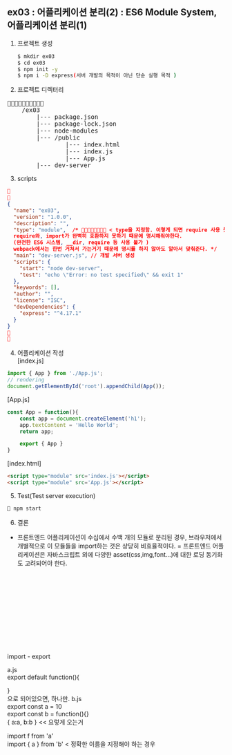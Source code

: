 ## ex03 : 어플리케이션 분리(2) : ES6 Module System, 어플리케이션 분리(1)

1. 프로젝트 생성
    ```bash
    $ mkdir ex03
    $ cd ex03
    $ npm init -y
    $ npm i -D express(서버 개발의 목적이 아닌 단순 실행 목적 )
    ```
2. 프로젝트 디렉터리
<pre>

    /ex03
        |--- package.json
        |--- package-lock.json
        |--- node-modules
        |--- /public
                |--- index.html
                |--- index.js
                |--- App.js
        |--- dev-server
</pre>

3. scripts
```json


{
  "name": "ex03",
  "version": "1.0.0",
  "description": "",
  "type": "module",  /*  < type을 지정함. 이렇게 되면 require 사용 못함.
  require와, import가 완벽히 호환하지 못하기 때문에 명시해줘야한다.
  (완전한 ES6 시스템, __dir, require 등 사용 불가 )
  webpack에서는 한번 거쳐서 가는거기 때문에 명시를 하지 않아도 알아서 맞춰준다. */
  "main": "dev-server.js", // 개발 서버 생성
  "scripts": {
    "start": "node dev-server",
    "test": "echo \"Error: no test specified\" && exit 1"
  },
  "keywords": [],
  "author": "",
  "license": "ISC",
  "devDependencies": {
    "express": "^4.17.1"
  }
}


```

4. 어플리케이션 작성   
[index.js]
```javascript
import { App } from './App.js';
// rendering
document.getElementById('root').appendChild(App());

```

[App.js]
```javascript
const App = function(){
    const app = document.createElement('h1');
    app.textContent = 'Hello World';
    return app;

    export { App }
}
```

[index.html]
```html
<script type="module" src='index.js'></script>
<script type="module" src='App.js'></script>
```

5. Test(Test server execution)
```bash
 npm start
```


6. 결론
  - 프론트엔드 어플리케이션이 수십에서 수백 개의 모듈로 분리된 경우, 브라우저에서 개별적으로 이 모듈들을 import하는 것은 상당히 비효율적이다.
  = 프론트엔드 어플리케이션은 자바스크립트 외에 다양한 asset(css,img,font...)에 대한 로딩 동기화도 고려되어야 한다. 


<br/>
<br/>
<br/>
<br/>
<br/>
<br/>
<br/>
<br/>
<br/>
<br/>

import - export   

a.js   
export default function(){

}   
으로 되어있으면, 하나만. 
b.js   
export const a = 10   
export const b = function(){}   
{ a:a, b:b } << 요렇게 오는거 

import f from 'a'    
import { a } from 'b' < 정확한 이름을 지정해야 하는 경우 
